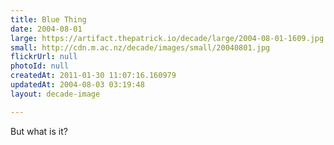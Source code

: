 ```yaml
---
title: Blue Thing
date: 2004-08-01
large: https://artifact.thepatrick.io/decade/large/2004-08-01-1609.jpg
small: http://cdn.m.ac.nz/decade/images/small/20040801.jpg
flickrUrl: null
photoId: null
createdAt: 2011-01-30 11:07:16.160979
updatedAt: 2004-08-03 03:19:48
layout: decade-image

---
```

But what is it?
